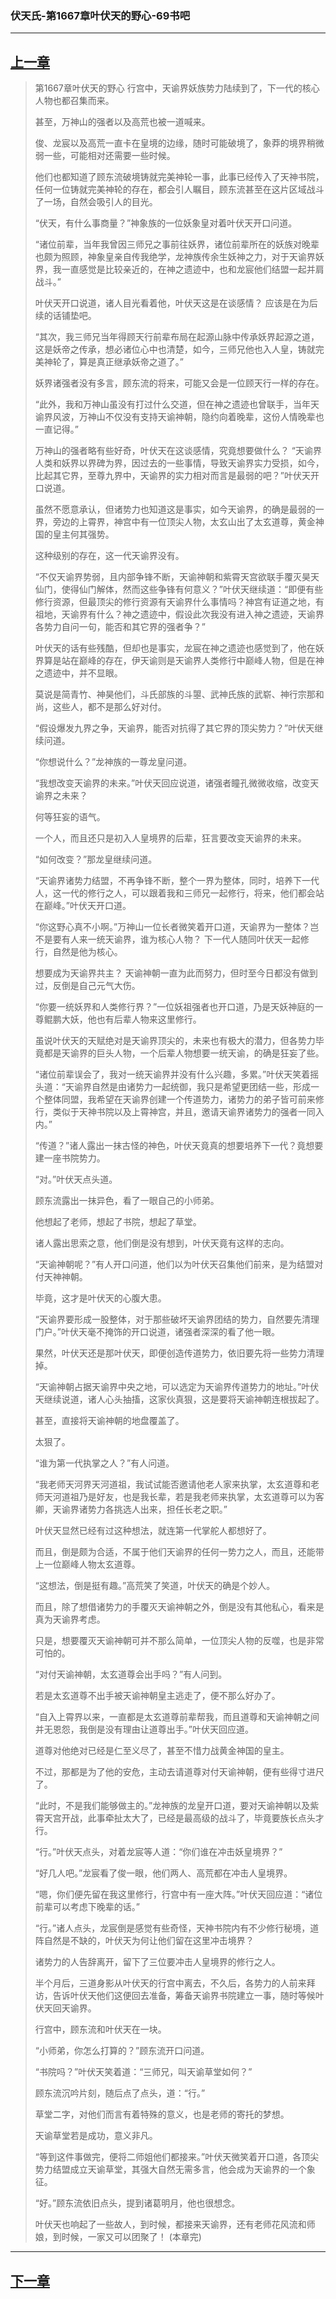 ### 伏天氏-第1667章叶伏天的野心-69书吧

--------
[上一章](./21d8f440710ca8c2a0cd0814737a8282.md)
--------


>
>
>
>第1667章叶伏天的野心
>行宫中，天谕界妖族势力陆续到了，下一代的核心人物也都召集而来。
>
>甚至，万神山的强者以及高荒也被一道喊来。
>
>俊、龙宸以及高荒一直卡在皇境的边缘，随时可能破境了，象莽的境界稍微弱一些，可能相对还需要一些时候。
>
>他们也都知道了顾东流破境铸就完美神轮一事，此事已经传入了天神书院，任何一位铸就完美神轮的存在，都会引人瞩目，顾东流甚至在这片区域战斗了一场，自然会吸引人的目光。
>
>“伏天，有什么事商量？”神象族的一位妖象皇对着叶伏天开口问道。
>
>“诸位前辈，当年我曾因三师兄之事前往妖界，诸位前辈所在的妖族对晚辈也颇为照顾，神象皇亲自传我绝学，龙神族传余生妖神之力，对于天谕界妖界，我一直感觉是比较亲近的，在神之遗迹中，也和龙宸他们结盟一起并肩战斗。”
>
>叶伏天开口说道，诸人目光看着他，叶伏天这是在谈感情？
>应该是在为后续的话铺垫吧。
>
>“其次，我三师兄当年得顾天行前辈布局在起源山脉中传承妖界起源之道，这是妖帝之传承，想必诸位心中也清楚，如今，三师兄他也入人皇，铸就完美神轮了，算是真正继承妖帝之道了。”
>
>妖界诸强者没有多言，顾东流的将来，可能又会是一位顾天行一样的存在。
>
>“此外，我和万神山虽没有打过什么交道，但在神之遗迹也曾联手，当年天谕界风波，万神山不仅没有支持天谕神朝，隐约向着晚辈，这份人情晚辈也一直记得。”
>
>万神山的强者略有些好奇，叶伏天在这谈感情，究竟想要做什么？
>“天谕界人类和妖界以界碑为界，因过去的一些事情，导致天谕界实力受损，如今，比起其它界，至尊九界中，天谕界的实力相对而言是最弱的吧？”叶伏天开口说道。
>
>虽然不愿意承认，但诸势力也知道这是事实，如今天谕界，的确是最弱的一界，旁边的上霄界，神宫中有一位顶尖人物，太玄山出了太玄道尊，黄金神国的皇主何其强势。
>
>这种级别的存在，这一代天谕界没有。
>
>“不仅天谕界势弱，且内部争锋不断，天谕神朝和紫霄天宫欲联手覆灭昊天仙门，使得仙门解体，然而这些争锋有何意义？”叶伏天继续道：“即便有些修行资源，但最顶尖的修行资源有天谕界什么事情吗？神宫有证道之地，有祖地，天谕界有什么？神之遗迹中，假设此次我没有进入神之遗迹，天谕界各势力自问一句，能否和其它界的强者争？”
>
>叶伏天的话有些残酷，但却也是事实，龙宸在神之遗迹也感觉到了，他在妖界算是站在巅峰的存在，伊天谕则是天谕界人类修行中巅峰人物，但是在神之遗迹中，并不显眼。
>
>莫说是简青竹、神昊他们，斗氏部族的斗曌、武神氏族的武崭、神行宗那和尚，这些人，都不是那么好对付。
>
>“假设爆发九界之争，天谕界，能否对抗得了其它界的顶尖势力？”叶伏天继续问道。
>
>“你想说什么？”龙神族的一尊龙皇问道。
>
>“我想改变天谕界的未来。”叶伏天回应说道，诸强者瞳孔微微收缩，改变天谕界之未来？
>
>何等狂妄的语气。
>
>一个人，而且还只是初入人皇境界的后辈，狂言要改变天谕界的未来。
>
>“如何改变？”那龙皇继续问道。
>
>“天谕界诸势力结盟，不再争锋不断，整个一界为整体，同时，培养下一代人，这一代的修行之人，可以跟着我和三师兄一起修行，将来，他们都会站在巅峰。”叶伏天开口道。
>
>“你这野心真不小啊。”万神山一位长者微笑着开口道，天谕界为一整体？岂不是要有人来一统天谕界，谁为核心人物？
>下一代人随同叶伏天一起修行，自然是他为核心。
>
>想要成为天谕界共主？
>天谕神朝一直为此而努力，但时至今日都没有做到过，反倒是自己元气大伤。
>
>“你要一统妖界和人类修行界？”一位妖祖强者也开口道，乃是天妖神庭的一尊鲲鹏大妖，他也有后辈人物来这里修行。
>
>虽说叶伏天的天赋绝对是天谕界顶尖的，未来也有极大的潜力，但各势力毕竟都是天谕界的巨头人物，一个后辈人物想要一统天谕，的确是狂妄了些。
>
>“诸位前辈误会了，我对一统天谕界并没有什么兴趣，多累。”叶伏天笑着摇头道：“天谕界自然是由诸势力一起统御，我只是希望更团结一些，形成一个整体同盟，我希望在天谕界创建一个传道势力，诸势力的弟子皆可前来修行，类似于天神书院以及上霄神宫，并且，邀请天谕界诸势力的强者一同入内。”
>
>“传道？”诸人露出一抹古怪的神色，叶伏天竟真的想要培养下一代？竟想要建一座书院势力。
>
>“对。”叶伏天点头道。
>
>顾东流露出一抹异色，看了一眼自己的小师弟。
>
>他想起了老师，想起了书院，想起了草堂。
>
>诸人露出思索之意，他们倒是没有想到，叶伏天竟有这样的志向。
>
>“天谕神朝呢？”有人开口问道，他们以为叶伏天召集他们前来，是为结盟对付天神神朝。
>
>毕竟，这才是叶伏天的心腹大患。
>
>“天谕界要形成一股整体，对于那些破坏天谕界团结的势力，自然要先清理门户。”叶伏天毫不掩饰的开口说道，诸强者深深的看了他一眼。
>
>果然，叶伏天还是那叶伏天，即便创造传道势力，依旧要先将一些势力清理掉。
>
>“天谕神朝占据天谕界中央之地，可以选定为天谕界传道势力的地址。”叶伏天继续说道，诸人心头抽搐，这家伙真狠，这是要将天谕神朝连根拔起了。
>
>甚至，直接将天谕神朝的地盘覆盖了。
>
>太狠了。
>
>“谁为第一代执掌之人？”有人问道。
>
>“我老师天河界天河道祖，我试试能否邀请他老人家来执掌，太玄道尊和老师天河道祖乃是好友，也是我长辈，若是我老师来执掌，太玄道尊可以为客卿，天谕界诸势力各挑选人出来，担任长老之职。”
>
>叶伏天显然已经有过这种想法，就连第一代掌舵人都想好了。
>
>而且，倒是颇为合适，不属于他们天谕界的任何一势力之人，而且，还能带上一位巅峰人物太玄道尊。
>
>“这想法，倒是挺有趣。”高荒笑了笑道，叶伏天的确是个妙人。
>
>而且，除了想借诸势力的手覆灭天谕神朝之外，倒是没有其他私心，看来是真为天谕界考虑。
>
>只是，想要覆灭天谕神朝可并不那么简单，一位顶尖人物的反噬，也是非常可怕的。
>
>“对付天谕神朝，太玄道尊会出手吗？”有人问到。
>
>若是太玄道尊不出手被天谕神朝皇主逃走了，便不那么好办了。
>
>“自入上霄界以来，一直都是太玄道尊前辈帮我，而且道尊和天谕神朝之间并无恩怨，我倒是没有理由让道尊出手。”叶伏天回应道。
>
>道尊对他绝对已经是仁至义尽了，甚至不惜力战黄金神国的皇主。
>
>不过，那都是为了他的安危，主动去请道尊对付天谕神朝，便有些得寸进尺了。
>
>“此时，不是我们能够做主的。”龙神族的龙皇开口道，要对天谕神朝以及紫霄天宫开战，此事牵扯太大了，已经是最高级的战斗了，毕竟要族长点头才行。
>
>“行。”叶伏天点头，对着龙宸等人道：“你们谁在冲击妖皇境界？”
>
>“好几人吧。”龙宸看了俊一眼，他们两人、高荒都在冲击人皇境界。
>
>“嗯，你们便先留在我这里修行，行宫中有一座大阵。”叶伏天回应道：“诸位前辈可以考虑下晚辈的话。”
>
>“行。”诸人点头，龙宸倒是感觉有些奇怪，天神书院内有不少修行秘境，道阵自然是不缺的，叶伏天为何让他们留在这里冲击境界？
>
>诸势力的人告辞离开，留下了三位要冲击人皇境界的修行之人。
>
>半个月后，三道身影从叶伏天的行宫中离去，不久后，各势力的人前来拜访，告诉叶伏天他们这便回去准备，筹备天谕界书院建立一事，随时等候叶伏天回天谕界。
>
>行宫中，顾东流和叶伏天在一块。
>
>“小师弟，你怎么打算的？”顾东流开口问道。
>
>“书院吗？”叶伏天笑着道：“三师兄，叫天谕草堂如何？”
>
>顾东流沉吟片刻，随后点了点头，道：“行。”
>
>草堂二字，对他们而言有着特殊的意义，也是老师的寄托的梦想。
>
>天谕草堂若是成功，意义非凡。
>
>“等到这件事做完，便将二师姐他们都接来。”叶伏天微笑着开口道，各顶尖势力结盟成立天谕草堂，其强大自然无需多言，他会成为天谕界的一个象征。
>
>“好。”顾东流依旧点头，提到诸葛明月，他也很想念。
>
>叶伏天也响起了一些故人，到时候，都接来天谕界，还有老师花风流和师娘，到时候，一家又可以团聚了！
>(本章完)
>
>

--------
[下一章](./ea51e9005ff99867fcecf06f4e5e7916.md)
--------

